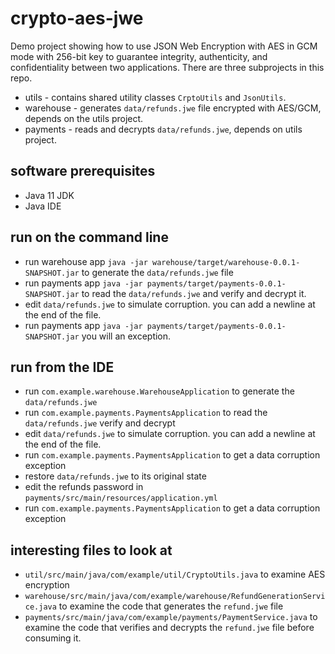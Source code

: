 # crypto-aes-jwe

Demo project showing how to use JSON Web Encryption with AES in GCM mode with 256-bit key to
guarantee integrity,  authenticity, and confidentiality between two applications. 
There are three subprojects in this repo.

* utils - contains shared utility classes `CrptoUtils` and `JsonUtils`.  
* warehouse - generates `data/refunds.jwe` file encrypted with AES/GCM, depends on the utils project. 
* payments -  reads and decrypts `data/refunds.jwe`, depends on utils project.

## software prerequisites 

* Java 11 JDK 
* Java IDE 

## run on the command line

* run warehouse app `java -jar warehouse/target/warehouse-0.0.1-SNAPSHOT.jar` to generate the 
  `data/refunds.jwe` file
* run payments app `java -jar payments/target/payments-0.0.1-SNAPSHOT.jar` to read the 
  `data/refunds.jwe` and verify and decrypt it.
* edit `data/refunds.jwe` to simulate corruption. you can add a newline at the end of the file.
* run payments app `java -jar payments/target/payments-0.0.1-SNAPSHOT.jar` you will an exception. 

## run from the IDE 

* run `com.example.warehouse.WarehouseApplication` to generate the `data/refunds.jwe`
* run `com.example.payments.PaymentsApplication` to read the `data/refunds.jwe`  verify and decrypt 
* edit `data/refunds.jwe` to simulate corruption. you can add a newline at the end of the file.
* run `com.example.payments.PaymentsApplication` to get a data corruption exception 
* restore `data/refunds.jwe` to its original state
* edit the refunds password in `payments/src/main/resources/application.yml`
* run `com.example.payments.PaymentsApplication` to get a data corruption exception 

## interesting files to look at 

* `util/src/main/java/com/example/util/CryptoUtils.java` to examine AES encryption
* `warehouse/src/main/java/com/example/warehouse/RefundGenerationService.java` to examine the code
that generates the `refund.jwe` file
* `payments/src/main/java/com/example/payments/PaymentService.java` to examine the code that 
 verifies and decrypts the `refund.jwe` file before consuming it.
